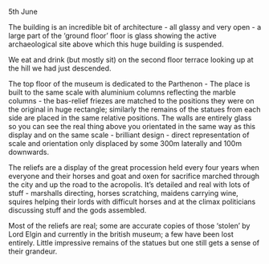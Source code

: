 5th June

The building is an incredible bit of architecture - all glassy and very open - a large part of the ‘ground floor’ floor is glass showing the active archaeological site above which this huge building is suspended.

We eat and drink (but mostly sit) on the second floor terrace looking up at the hill we had just descended.

The top floor of the museum is dedicated to the Parthenon - The place is built to the same scale with aluminium columns reflecting the marble columns - the bas-relief friezes are matched to the positions they were on the original in huge rectangle; similarly the remains of the statues from each side are placed in the same relative positions. The walls are entirely glass so you can see the real thing above you orientated in the same way as this display and on the same scale - brilliant design - direct representation of scale and orientation only displaced by some 300m laterally and 100m downwards.

The reliefs are a display of the great procession held every four years when everyone and their horses and goat and oxen for sacrifice marched through the city and up the road to the acropolis. It’s detailed and real with lots of stuff - marshalls directing, horses scratching, maidens carrying wine, squires helping their lords with difficult horses and at the climax politicians discussing stuff and the gods assembled.

Most of the reliefs are real; some are accurate copies of those ‘stolen’ by Lord Elgin and currently in the british museum; a few have been lost entirely. Little impressive remains of the statues but one still gets a sense of their grandeur.
